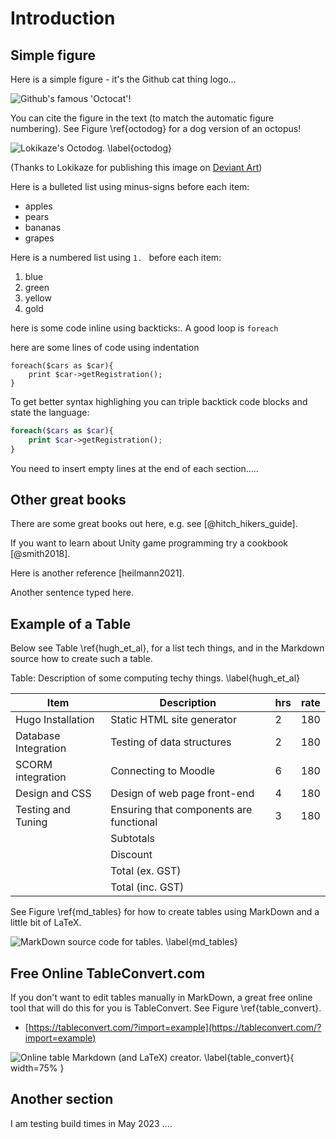 # Introduction

## Simple figure

Here is a simple figure - it's the Github cat thing logo...

![Github's famous 'Octocat'!](03_figures/introduction/octocat.png)

You can cite the figure in the text (to match the automatic figure numbering). See Figure \ref{octodog} for a dog version of an octopus!

![Lokikaze's Octodog. \label{octodog}](03_figures/introduction/octo_dog__mspaint_by_lokikaze-d32qx0s_small.png)

(Thanks to Lokikaze for publishing this image on [Deviant Art](http://lokikaze.deviantart.com/art/Octo-Dog-MSPaint-186013612))

Here is a bulleted list using minus-signs before each item:

- apples
- pears
- bananas
- grapes

Here is a numbered list using `1. ` before each item:

1. blue
1. green
1. yellow
1. gold

here is some code inline using backticks:. A good loop is `foreach`

here are some lines of code using indentation

	foreach($cars as $car){
		print $car->getRegistration();
	}

To get better syntax highlighing you can triple backtick code blocks and state the language:

```php
foreach($cars as $car){
	print $car->getRegistration();
}
```

You need to insert empty lines at the end of each section.....  

## Other great books

There are some great books out here, e.g. see [@hitch_hikers_guide].

If you want to learn about Unity game programming try a cookbook [@smith2018].

Here is another reference [heilmann2021].

Another sentence typed here.

## Example of a Table

Below see Table \ref{hugh_et_al}, for a list tech things, and in the Markdown source how to create such a table.

<!-- ***************************************************** -->
<!-- ****************** start of table ******************* -->
<!-- ***************************************************** -->
Table: Description of some computing techy things. \label{hugh_et_al}


|Item                 | Description                              | hrs   | rate
|---------------------|------------------------------------------|-------|----
|Hugo Installation    | Static HTML site generator               | 2     | 180
|Database Integration | Testing of data structures               | 2     | 180
|SCORM integration    | Connecting to Moodle                     | 6     | 180
|Design and CSS       | Design of web page front-end             | 4     | 180
|Testing and Tuning   | Ensuring that components are functional  | 3     | 180
|                     | Subtotals                                |       |
|                     | Discount                                 |       |
|                     | Total (ex. GST)                          |       |
|                     | Total (inc. GST)                         |       |
 
<!-- ***************************************************** -->

See Figure \ref{md_tables} for how to create tables using MarkDown and a little bit of LaTeX.

![MarkDown source code for tables. \label{md_tables}](03_figures/introduction/tables_markdown.png)

## Free Online TableConvert.com

If you don't want to edit tables manually in MarkDown, a great free online tool that will do this for you is TableConvert. See Figure \ref{table_convert}.

- [https://tableconvert.com/?import=example](https://tableconvert.com/?import=example)

![Online table Markdown (and LaTeX) creator. \label{table_convert}](03_figures/introduction/table_convert.png){ width=75% }

## Another section

I am testing build times in May 2023 ....

<!--stackedit_data:
eyJoaXN0b3J5IjpbMzgyMjIxMjIzXX0=
-->

